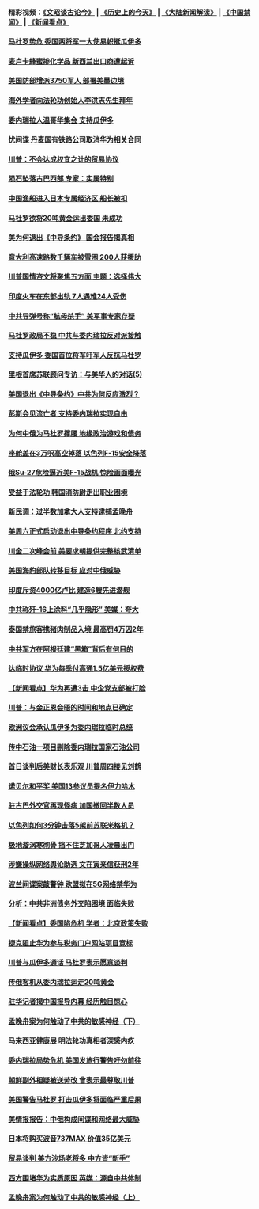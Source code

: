 #### 精彩视频：[《文昭谈古论今》](http://45.32.25.56/wenzhao) | [《历史上的今天》](http://45.32.25.56/today-in-history) | [《大陆新闻解读》](http://45.32.25.56/ntdtv-comedy) | [《中国禁闻》](http://45.32.25.56/ntdtv-news) | [《新闻看点》](http://45.32.25.56/news-insight) 

 #### [马杜罗势危 委国两将军一大使易帜挺瓜伊多](../pages/nsc418/n11023808.md?t=02041231) 

#### [麦卢卡蜂蜜掺化学品 新西兰出口商遭起诉](../pages/nsc418/n11023664.md?t=02041231) 

#### [美国防部增派3750军人 部署美墨边境](../pages/nsc418/n11023230.md?t=02041231) 

#### [海外学者向法轮功创始人李洪志先生拜年](../pages/nsc418/n11022780.md?t=02041231) 

#### [委内瑞拉人温哥华集会 支持瓜伊多](../pages/nsc418/n11023048.md?t=02041231) 

#### [忧间谍 丹麦国有铁路公司取消华为相关合同](../pages/nsc418/n11022491.md?t=02041231) 

#### [川普：不会达成权宜之计的贸易协议](../pages/nsc418/n11022486.md?t=02041231) 

#### [陨石坠落古巴西部 专家：实属特别](../pages/nsc418/n11022388.md?t=02041231) 

#### [中国渔船进入日本专属经济区 船长被扣](../pages/nsc418/n11022404.md?t=02041231) 

#### [马杜罗欲将20吨黄金运出委国 未成功](../pages/nsc418/n11022367.md?t=02041231) 

#### [美为何退出《中导条约》 国会报告揭真相](../pages/nsc418/n11022256.md?t=02041231) 

#### [意大利高速路数千辆车被雪困 200人获援助](../pages/nsc418/n11022003.md?t=02041231) 

#### [川普国情咨文将聚焦五方面 主题：选择伟大](../pages/nsc418/n11021501.md?t=02041231) 

#### [印度火车在东部出轨 7人遇难24人受伤](../pages/nsc418/n11021809.md?t=02041231) 

#### [中共导弹号称“航母杀手” 美军事专家存疑](../pages/nsc418/n11021488.md?t=02041231) 

#### [马杜罗政局不稳 中共与委内瑞拉反对派接触](../pages/nsc418/n11020719.md?t=02041231) 

#### [支持瓜伊多 委国首位将军吁军人反抗马杜罗](../pages/nsc418/n11020776.md?t=02041231) 

#### [里根首席苏联顾问专访：与美华人的对话(5)](../pages/nsc418/n10968703.md?t=02041231) 

#### [美国退出《中导条约》中共为何反应激烈？](../pages/nsc418/n11020569.md?t=02041231) 

#### [彭斯会见流亡者 支持委内瑞拉实现自由](../pages/nsc418/n11020031.md?t=02041231) 

#### [为何中俄为马杜罗撑腰 地缘政治游戏和债务](../pages/nsc418/n11018692.md?t=02041231) 

#### [座舱盖在3万呎高空掉落 以色列F-15安全降落](../pages/nsc418/n11019864.md?t=02041231) 

#### [俄Su-27危险逼近美F-15战机 惊险画面曝光](../pages/nsc418/n11019743.md?t=02041231) 

#### [受益于法轮功 韩国消防尉走出职业困境](../pages/nsc418/n11017411.md?t=02041231) 

#### [新民调：过半数加拿大人支持逮捕孟晚舟](../pages/nsc418/n11018655.md?t=02041231) 

#### [美周六正式启动退出中导条约程序 北约支持](../pages/nsc418/n11018405.md?t=02041231) 

#### [川金二次峰会前 美要求朝提供完整核武清单](../pages/nsc418/n11017962.md?t=02041231) 

#### [美国海豹部队转移目标 应对中俄威胁](../pages/nsc418/n11017801.md?t=02041231) 

#### [印度斥资4000亿卢比 建造6艘先进潜舰](../pages/nsc418/n11017635.md?t=02041231) 

#### [中共称歼-16上涂料“几乎隐形” 美媒：夸大](../pages/nsc418/n11017535.md?t=02041231) 

#### [泰国禁旅客携猪肉制品入境 最高罚4万囚2年](../pages/nsc418/n11016939.md?t=02041231) 

#### [中共军方在阿根廷建“黑箱”背后有何目的](../pages/nsc418/n11016689.md?t=02041231) 

#### [达临时协议 华为每季付高通1.5亿美元授权费](../pages/nsc418/n11016503.md?t=02041231) 

#### [【新闻看点】华为再遭3击 中企党支部被打脸](../pages/nsc418/n11016110.md?t=02041231) 

#### [川普：与金正恩会晤的时间和地点已确定](../pages/nsc418/n11016340.md?t=02041231) 

#### [欧洲议会承认瓜伊多为委内瑞拉临时总统](../pages/nsc418/n11016267.md?t=02041231) 

#### [传中石油一项目剔除委内瑞拉国家石油公司](../pages/nsc418/n11015982.md?t=02041231) 

#### [首日谈判后美财长表乐观 川普周四接见刘鹤](../pages/nsc418/n11015436.md?t=02041231) 

#### [诺贝尔和平奖 美国13参议员提名伊力哈木](../pages/nsc418/n11014742.md?t=02041231) 

#### [驻古巴外交官再现怪病 加国撤回半数人员](../pages/nsc418/n11014810.md?t=02041231) 

#### [以色列如何3分钟击落5架前苏联米格机？](../pages/nsc418/n11014659.md?t=02041231) 

#### [极地漩涡寒彻骨 挡不住芝加哥人凌晨出门](../pages/nsc418/n11014521.md?t=02041231) 

#### [涉嫌操纵网络舆论助选 文在寅亲信获刑2年](../pages/nsc418/n11014174.md?t=02041231) 

#### [波兰间谍案敲警钟 欧盟拟在5G网络禁华为](../pages/nsc418/n11013814.md?t=02041231) 

#### [分析：中共非洲债务外交陷困境 面临失败](../pages/nsc418/n11013731.md?t=02041231) 

#### [【新闻看点】委国陷危机 学者：北京政策失败](../pages/nsc418/n11013287.md?t=02041231) 

#### [捷克阻止华为参与税务门户网站项目竞标](../pages/nsc418/n11013525.md?t=02041231) 

#### [川普与瓜伊多通话 马杜罗表示愿意谈判](../pages/nsc418/n11013353.md?t=02041231) 

#### [传俄客机从委内瑞拉运走20吨黄金](../pages/nsc418/n11013224.md?t=02041231) 

#### [驻华记者揭中国报导内幕 经历触目惊心](../pages/nsc418/n11013118.md?t=02041231) 

#### [孟晚舟案为何触动了中共的敏感神经（下）](../pages/nsc418/n11008903.md?t=02041231) 

#### [马来西亚健康展 明法轮功真相者深感内疚](../pages/nsc418/n11010949.md?t=02041231) 

#### [委内瑞拉局势危机 美国发旅行警告吁勿前往](../pages/nsc418/n11012593.md?t=02041231) 

#### [朝鲜副外相疑被送劳改 曾表示最尊敬川普](../pages/nsc418/n11011872.md?t=02041231) 

#### [美国警告马杜罗 打击瓜伊多将面临严重后果](../pages/nsc418/n11011422.md?t=02041231) 

#### [美情报报告：中俄构成间谍和网络最大威胁](../pages/nsc418/n11011346.md?t=02041231) 

#### [日本将购买波音737MAX 价值35亿美元](../pages/nsc418/n11011238.md?t=02041231) 

#### [贸易谈判 美方沙场老将多 中方皆“新手”](../pages/nsc418/n11010973.md?t=02041231) 

#### [西方围堵华为实质原因 英媒：源自中共体制](../pages/nsc418/n11010190.md?t=02041231) 

#### [孟晚舟案为何触动了中共的敏感神经（上）](../pages/nsc418/n11008466.md?t=02041231) 

